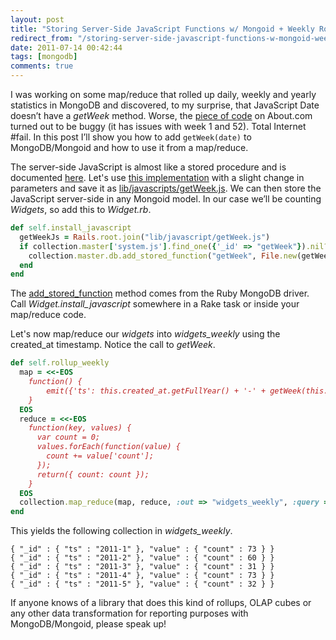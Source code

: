 ```yaml
---
layout: post
title: "Storing Server-Side JavaScript Functions w/ Mongoid + Weekly Rollup"
redirect_from: "/storing-server-side-javascript-functions-w-mongoid-weekly-rollup"
date: 2011-07-14 00:42:44
tags: [mongodb]
comments: true
---
```

I was working on some map/reduce that rolled up daily, weekly and yearly statistics in MongoDB and discovered, to my surprise, that JavaScript Date doesn’t have a _getWeek_ method. Worse, the [piece of code](http://javascript.about.com/library/blweekyear.htm) on About.com turned out to be buggy (it has issues with week 1 and 52). Total Internet #fail. In this post I’ll show you how to add `getWeek(date)` to MongoDB/Mongoid and how to use it from a map/reduce.

The server-side JavaScript is almost like a stored procedure and is documented [here](http://www.mongodb.org/display/DOCS/Server-side+Code+Execution). Let's use [this implementation](http://techblog.procurios.nl/k/n618/news/view/33796/14863/Calculate-ISO-8601-week-and-year-in-javascript.html) with a slight change in parameters and save it as [lib/javascripts/getWeek.js](https://gist.github.com/1081513). We can then store the JavaScript server-side in any Mongoid model. In our case we’ll be counting _Widgets_, so add this to _Widget.rb_.

```ruby
def self.install_javascript
  getWeekJs = Rails.root.join("lib/javascript/getWeek.js")
  if collection.master['system.js'].find_one({'_id' => "getWeek"}).nil?
    collection.master.db.add_stored_function("getWeek", File.new(getWeekJs).read)
  end
end
```

The [add_stored_function](http://api.mongodb.org/ruby/current/Mongo/DB.html) method comes from the Ruby MongoDB driver. Call _Widget.install_javascript_ somewhere in a Rake task or inside your map/reduce code.

Let's now map/reduce our _widgets_ into _widgets_weekly_ using the created_at timestamp. Notice the call to _getWeek_.

```ruby
def self.rollup_weekly
  map = <<-EOS
    function() {
        emit({'ts': this.created_at.getFullYear() + '-' + getWeek(this.created_at) }, {count: 1})
    }
  EOS
  reduce = <<-EOS
    function(key, values) {
      var count = 0;
      values.forEach(function(value) {
        count += value['count'];
      });
      return({ count: count });
    }
  EOS
  collection.map_reduce(map, reduce, :out => "widgets_weekly", :query => {})
end
```

This yields the following collection in _widgets_weekly_.

```
{ "_id" : { "ts" : "2011-1" }, "value" : { "count" : 73 } }
{ "_id" : { "ts" : "2011-2" }, "value" : { "count" : 60 } }
{ "_id" : { "ts" : "2011-3" }, "value" : { "count" : 31 } }
{ "_id" : { "ts" : "2011-4" }, "value" : { "count" : 73 } }
{ "_id" : { "ts" : "2011-5" }, "value" : { "count" : 32 } }
```

If anyone knows of a library that does this kind of rollups, OLAP cubes or any other data transformation for reporting purposes with MongoDB/Mongoid, please speak up!
